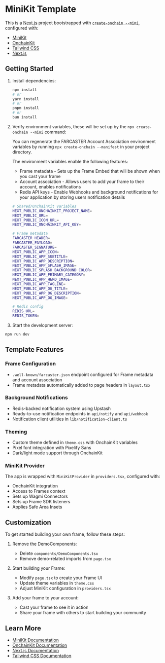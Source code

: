 # MiniKit Template

This is a [Next.js](https://nextjs.org) project bootstrapped with [`create-onchain --mini`](""), configured with:

- [MiniKit](https://docs.base.org/builderkits/minikit/overview)
- [OnchainKit](https://www.base.org/builders/onchainkit)
- [Tailwind CSS](https://tailwindcss.com)
- [Next.js](https://nextjs.org/docs)

## Getting Started

1. Install dependencies:

   ```bash
   npm install
   # or
   yarn install
   # or
   pnpm install
   # or
   bun install
   ```

2. Verify environment variables, these will be set up by the `npx create-onchain --mini` command:

   You can regenerate the FARCASTER Account Association environment variables by running `npx create-onchain --manifest` in your project directory.

   The environment variables enable the following features:

   - Frame metadata - Sets up the Frame Embed that will be shown when you cast your frame
   - Account association - Allows users to add your frame to their account, enables notifications
   - Redis API keys - Enable Webhooks and background notifications for your application by storing users notification details

   ```bash
   # Shared/OnchainKit variables
   NEXT_PUBLIC_ONCHAINKIT_PROJECT_NAME=
   NEXT_PUBLIC_URL=
   NEXT_PUBLIC_ICON_URL=
   NEXT_PUBLIC_ONCHAINKIT_API_KEY=

   # Frame metadata
   FARCASTER_HEADER=
   FARCASTER_PAYLOAD=
   FARCASTER_SIGNATURE=
   NEXT_PUBLIC_APP_ICON=
   NEXT_PUBLIC_APP_SUBTITLE=
   NEXT_PUBLIC_APP_DESCRIPTION=
   NEXT_PUBLIC_APP_SPLASH_IMAGE=
   NEXT_PUBLIC_SPLASH_BACKGROUND_COLOR=
   NEXT_PUBLIC_APP_PRIMARY_CATEGORY=
   NEXT_PUBLIC_APP_HERO_IMAGE=
   NEXT_PUBLIC_APP_TAGLINE=
   NEXT_PUBLIC_APP_OG_TITLE=
   NEXT_PUBLIC_APP_OG_DESCRIPTION=
   NEXT_PUBLIC_APP_OG_IMAGE=

   # Redis config
   REDIS_URL=
   REDIS_TOKEN=
   ```

3. Start the development server:

```bash
npm run dev
```

## Template Features

### Frame Configuration

- `.well-known/farcaster.json` endpoint configured for Frame metadata and account association
- Frame metadata automatically added to page headers in `layout.tsx`

### Background Notifications

- Redis-backed notification system using Upstash
- Ready-to-use notification endpoints in `api/notify` and `api/webhook`
- Notification client utilities in `lib/notification-client.ts`

### Theming

- Custom theme defined in `theme.css` with OnchainKit variables
- Pixel font integration with Pixelify Sans
- Dark/light mode support through OnchainKit

### MiniKit Provider

The app is wrapped with `MiniKitProvider` in `providers.tsx`, configured with:

- OnchainKit integration
- Access to Frames context
- Sets up Wagmi Connectors
- Sets up Frame SDK listeners
- Applies Safe Area Insets

## Customization

To get started building your own frame, follow these steps:

1. Remove the DemoComponents:
   - Delete `components/DemoComponents.tsx`
   - Remove demo-related imports from `page.tsx`

2. Start building your Frame:
   - Modify `page.tsx` to create your Frame UI
   - Update theme variables in `theme.css`
   - Adjust MiniKit configuration in `providers.tsx`

3. Add your frame to your account:
   - Cast your frame to see it in action
   - Share your frame with others to start building your community

## Learn More

- [MiniKit Documentation](https://docs.base.org/builderkits/minikit/overview)
- [OnchainKit Documentation](https://docs.base.org/builderkits/onchainkit/getting-started)
- [Next.js Documentation](https://nextjs.org/docs)
- [Tailwind CSS Documentation](https://tailwindcss.com/docs)
